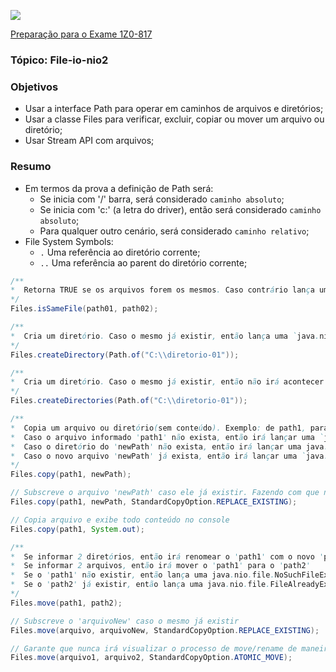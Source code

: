 ![](https://github.com/ocpjp-study/file-io-nio2/blob/main/ocpjp.png)

[Preparação para o Exame 1Z0-817](https://education.oracle.com/pt_BR/upgrade-ocp-java-6-7-8-to-java-se-11-developer/pexam_1Z0-817)

### Tópico: File-io-nio2
### Objetivos
- Usar a interface Path para operar em caminhos de arquivos e diretórios;
- Usar a classe Files para verificar, excluir, copiar ou mover um arquivo ou diretório;
- Usar Stream API com arquivos;

### Resumo
- Em termos da prova a definição de Path será:
  - Se inicia com '/' barra, será considerado `caminho absoluto`;
  - Se inicia com 'c:' (a letra do driver), então será considerado `caminho absoluto`;
  - Para qualquer outro cenário, será considerado `caminho relativo`;
- File System Symbols:
  - `.` Uma referência ao diretório corrente;
  - `..` Uma referência ao parent do diretório corrente;

```java
/**
*  Retorna TRUE se os arquivos forem os mesmos. Caso contrário lança uma `java.nio.file.NoSuchFileException`
*/
Files.isSameFile(path01, path02);
```

```java
/**
*  Cria um diretório. Caso o mesmo já existir, então lança uma `java.nio.file.FileAlreadyExistsException`
*/
Files.createDirectory(Path.of("C:\\diretorio-01"));
```

```java
/**
*  Cria um diretório. Caso o mesmo já existir, então não irá acontecer nada.
*/
Files.createDirectories(Path.of("C:\\diretorio-01"));
```

```java
/**
*  Copia um arquivo ou diretório(sem conteúdo). Exemplo: de path1, para newPath.
*  Caso o arquivo informado 'path1' não exista, então irá lançar uma `java.nio.file.NoSuchFileException`
*  Caso o diretório do 'newPath' não exista, então irá lançar uma java.nio.file.NoSuchFileException
*  Caso o novo arquivo 'newPath' já exista, então irá lançar uma `java.nio.file.FileAlreadyExistsException`
*/
Files.copy(path1, newPath);

// Subscreve o arquivo 'newPath' caso ele já existir. Fazendo com que não lance mais uma Exception.
Files.copy(path1, newPath, StandardCopyOption.REPLACE_EXISTING);

// Copia arquivo e exibe todo conteúdo no console
Files.copy(path1, System.out);
```

```java
/**
*  Se informar 2 diretórios, então irá renomear o 'path1' com o novo 'path2'
*  Se informar 2 arquivos, então irá mover o 'path1' para o 'path2'
*  Se o 'path1' não existir, então lança uma java.nio.file.NoSuchFileException
*  Se o 'path2' já existir, então lança uma java.nio.file.FileAlreadyExistsException
*/
Files.move(path1, path2);

// Subscreve o 'arquivoNew' caso o mesmo já existir
Files.move(arquivo, arquivoNew, StandardCopyOption.REPLACE_EXISTING);

// Garante que nunca irá visualizar o processo de move/rename de maneira incompleta
Files.move(arquivo1, arquivo2, StandardCopyOption.ATOMIC_MOVE);
```
